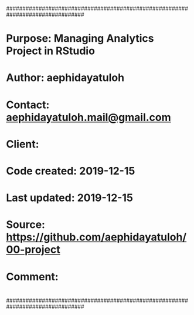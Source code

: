 ################################################################################
#                                                                              #
# Purpose:       Managing Analytics Project in RStudio                         #
#                                                                              #
# Author:        aephidayatuloh                                                #
# Contact:       aephidayatuloh.mail@gmail.com                                 #
# Client:                                                                      #
#                                                                              #
# Code created:  2019-12-15                                                    #
# Last updated:  2019-12-15                                                    #
# Source:        https://github.com/aephidayatuloh/00-project                  #
#                                                                              #
# Comment:                                                                     #
#                                                                              #
################################################################################
